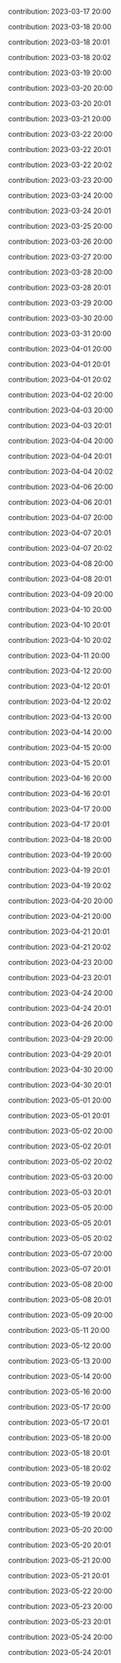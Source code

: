 contribution: 2023-03-17 20:00

contribution: 2023-03-18 20:00

contribution: 2023-03-18 20:01

contribution: 2023-03-18 20:02

contribution: 2023-03-19 20:00

contribution: 2023-03-20 20:00

contribution: 2023-03-20 20:01

contribution: 2023-03-21 20:00

contribution: 2023-03-22 20:00

contribution: 2023-03-22 20:01

contribution: 2023-03-22 20:02

contribution: 2023-03-23 20:00

contribution: 2023-03-24 20:00

contribution: 2023-03-24 20:01

contribution: 2023-03-25 20:00

contribution: 2023-03-26 20:00

contribution: 2023-03-27 20:00

contribution: 2023-03-28 20:00

contribution: 2023-03-28 20:01

contribution: 2023-03-29 20:00

contribution: 2023-03-30 20:00

contribution: 2023-03-31 20:00

contribution: 2023-04-01 20:00

contribution: 2023-04-01 20:01

contribution: 2023-04-01 20:02

contribution: 2023-04-02 20:00

contribution: 2023-04-03 20:00

contribution: 2023-04-03 20:01

contribution: 2023-04-04 20:00

contribution: 2023-04-04 20:01

contribution: 2023-04-04 20:02

contribution: 2023-04-06 20:00

contribution: 2023-04-06 20:01

contribution: 2023-04-07 20:00

contribution: 2023-04-07 20:01

contribution: 2023-04-07 20:02

contribution: 2023-04-08 20:00

contribution: 2023-04-08 20:01

contribution: 2023-04-09 20:00

contribution: 2023-04-10 20:00

contribution: 2023-04-10 20:01

contribution: 2023-04-10 20:02

contribution: 2023-04-11 20:00

contribution: 2023-04-12 20:00

contribution: 2023-04-12 20:01

contribution: 2023-04-12 20:02

contribution: 2023-04-13 20:00

contribution: 2023-04-14 20:00

contribution: 2023-04-15 20:00

contribution: 2023-04-15 20:01

contribution: 2023-04-16 20:00

contribution: 2023-04-16 20:01

contribution: 2023-04-17 20:00

contribution: 2023-04-17 20:01

contribution: 2023-04-18 20:00

contribution: 2023-04-19 20:00

contribution: 2023-04-19 20:01

contribution: 2023-04-19 20:02

contribution: 2023-04-20 20:00

contribution: 2023-04-21 20:00

contribution: 2023-04-21 20:01

contribution: 2023-04-21 20:02

contribution: 2023-04-23 20:00

contribution: 2023-04-23 20:01

contribution: 2023-04-24 20:00

contribution: 2023-04-24 20:01

contribution: 2023-04-26 20:00

contribution: 2023-04-29 20:00

contribution: 2023-04-29 20:01

contribution: 2023-04-30 20:00

contribution: 2023-04-30 20:01

contribution: 2023-05-01 20:00

contribution: 2023-05-01 20:01

contribution: 2023-05-02 20:00

contribution: 2023-05-02 20:01

contribution: 2023-05-02 20:02

contribution: 2023-05-03 20:00

contribution: 2023-05-03 20:01

contribution: 2023-05-05 20:00

contribution: 2023-05-05 20:01

contribution: 2023-05-05 20:02

contribution: 2023-05-07 20:00

contribution: 2023-05-07 20:01

contribution: 2023-05-08 20:00

contribution: 2023-05-08 20:01

contribution: 2023-05-09 20:00

contribution: 2023-05-11 20:00

contribution: 2023-05-12 20:00

contribution: 2023-05-13 20:00

contribution: 2023-05-14 20:00

contribution: 2023-05-16 20:00

contribution: 2023-05-17 20:00

contribution: 2023-05-17 20:01

contribution: 2023-05-18 20:00

contribution: 2023-05-18 20:01

contribution: 2023-05-18 20:02

contribution: 2023-05-19 20:00

contribution: 2023-05-19 20:01

contribution: 2023-05-19 20:02

contribution: 2023-05-20 20:00

contribution: 2023-05-20 20:01

contribution: 2023-05-21 20:00

contribution: 2023-05-21 20:01

contribution: 2023-05-22 20:00

contribution: 2023-05-23 20:00

contribution: 2023-05-23 20:01

contribution: 2023-05-24 20:00

contribution: 2023-05-24 20:01

